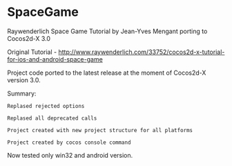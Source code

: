 SpaceGame
=========

Raywenderlich Space Game Tutorial by Jean-Yves Mengant porting to Cocos2d-X 3.0

Original Tutorial - http://www.raywenderlich.com/33752/cocos2d-x-tutorial-for-ios-and-android-space-game

Project code ported to the latest release at the moment of Cocos2d-X version 3.0.

Summary:

    Replased rejected options 
  
    Replased all deprecated calls
  
    Project created with new project structure for all platforms
  
    Project created by cocos console command
  
Now tested only win32 and android version.
